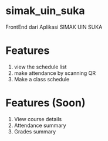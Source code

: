 # simak_uin_suka

FrontEnd dari Aplikasi SIMAK UIN SUKA

# Features
1. view the schedule list
2. make attendance by scanning QR
3. Make a class schedule

# Features (Soon)
1. View course details
2. Attendance summary
3. Grades summary
